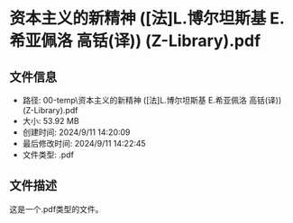 ﻿# 资本主义的新精神 ([法]L.博尔坦斯基 E.希亚佩洛 高铦(译)) (Z-Library).pdf

## 文件信息
- 路径: 00-temp\资本主义的新精神 ([法]L.博尔坦斯基 E.希亚佩洛 高铦(译)) (Z-Library).pdf
- 大小: 53.92 MB
- 创建时间: 2024/9/11 14:20:09
- 最后修改时间: 2024/9/11 14:22:45
- 文件类型: .pdf

## 文件描述
这是一个.pdf类型的文件。

